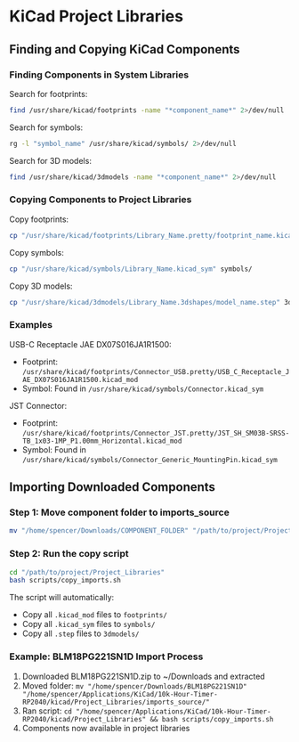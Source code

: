 # KiCad Project Libraries

## Finding and Copying KiCad Components

### Finding Components in System Libraries

Search for footprints:
```bash
find /usr/share/kicad/footprints -name "*component_name*" 2>/dev/null
```

Search for symbols:
```bash
rg -l "symbol_name" /usr/share/kicad/symbols/ 2>/dev/null
```

Search for 3D models:
```bash
find /usr/share/kicad/3dmodels -name "*component_name*" 2>/dev/null
```

### Copying Components to Project Libraries

Copy footprints:
```bash
cp "/usr/share/kicad/footprints/Library_Name.pretty/footprint_name.kicad_mod" footprints/
```

Copy symbols:
```bash
cp "/usr/share/kicad/symbols/Library_Name.kicad_sym" symbols/
```

Copy 3D models:
```bash
cp "/usr/share/kicad/3dmodels/Library_Name.3dshapes/model_name.step" 3dmodels/
```

### Examples

USB-C Receptacle JAE DX07S016JA1R1500:
- Footprint: `/usr/share/kicad/footprints/Connector_USB.pretty/USB_C_Receptacle_JAE_DX07S016JA1R1500.kicad_mod`
- Symbol: Found in `/usr/share/kicad/symbols/Connector.kicad_sym`

JST Connector:
- Footprint: `/usr/share/kicad/footprints/Connector_JST.pretty/JST_SH_SM03B-SRSS-TB_1x03-1MP_P1.00mm_Horizontal.kicad_mod`
- Symbol: Found in `/usr/share/kicad/symbols/Connector_Generic_MountingPin.kicad_sym`

## Importing Downloaded Components

### Step 1: Move component folder to imports_source
```bash
mv "/home/spencer/Downloads/COMPONENT_FOLDER" "/path/to/project/Project_Libraries/imports_source/"
```

### Step 2: Run the copy script
```bash
cd "/path/to/project/Project_Libraries"
bash scripts/copy_imports.sh
```

The script will automatically:
- Copy all `.kicad_mod` files to `footprints/`
- Copy all `.kicad_sym` files to `symbols/`
- Copy all `.step` files to `3dmodels/`

### Example: BLM18PG221SN1D Import Process
1. Downloaded BLM18PG221SN1D.zip to ~/Downloads and extracted
2. Moved folder: `mv "/home/spencer/Downloads/BLM18PG221SN1D" "/home/spencer/Applications/KiCad/10k-Hour-Timer-RP2040/kicad/Project_Libraries/imports_source/"`
3. Ran script: `cd "/home/spencer/Applications/KiCad/10k-Hour-Timer-RP2040/kicad/Project_Libraries" && bash scripts/copy_imports.sh`
4. Components now available in project libraries
